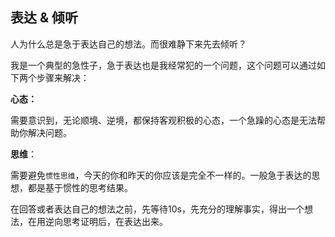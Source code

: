 ##  表达 & 倾听

人为什么总是急于表达自己的想法。而很难静下来先去倾听？

我是一个典型的急性子，急于表达也是我经常犯的一个问题，这个问题可以通过如下两个步骤来解决：

**心态：**

需要意识到，无论顺境、逆境，都保持客观积极的心态，一个急躁的心态是无法帮助你解决问题。

**思维**：

需要避免`惯性思维`，今天的你和昨天的你应该是完全不一样的。一般急于表达的思想，都是基于惯性的思考结果。

在回答或者表达自己的想法之前，先等待10s，先充分的理解事实，得出一个想法，在用逆向思考证明后，在表达出来。
